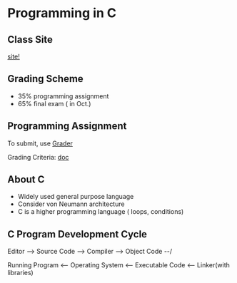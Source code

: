 # Programming in C

## Class Site

[site!](http://minds.jacobs-university.de/teaching/ProgCFall2017)

## Grading Scheme

 - 35% programming assignment
 - 65% final exam ( in Oct.)

## Programming Assignment

To submit, use [Grader](http://grader.eecs.jacobs-university.de)


Grading Criteria: [doc](http://minds.jacobs-university.de/sites/default/files/uploads/teaching/CProgramming/Grading-Criteria-C.pdf)


## About C

 - Widely used general purpose language
 - Consider von Neumann architecture
 - C is a higher programming language ( loops, conditions)

## C Program Development Cycle

Editor --> Source Code --> Compiler --> Object Code  --\/

Running Program <-- Operating System <-- Executable Code <-- Linker(with libraries)


